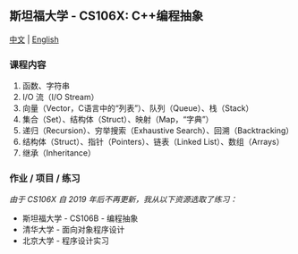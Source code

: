 ## 斯坦福大学 - CS106X: C++编程抽象
[中文](README.md) | [English](README_en.md)
### 课程内容
1. 函数、字符串
2. I/O 流（I/O Stream） 
3. 向量（Vector，C语言中的“列表”）、队列（Queue）、栈（Stack）
4. 集合（Set）、结构体（Struct）、映射（Map，“字典”）
5. 递归（Recursion）、穷举搜索（Exhaustive Search）、回溯（Backtracking）
6. 结构体（Struct）、指针（Pointers）、链表（Linked List）、数组（Arrays）
7. 继承（Inheritance）

### 作业 / 项目 / 练习
*由于 CS106X 自 2019 年后不再更新，我从以下资源选取了练习：*
- 斯坦福大学 - CS106B - 编程抽象
- 清华大学 - 面向对象程序设计
- 北京大学 - 程序设计实习
